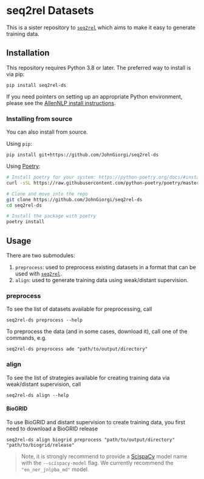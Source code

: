# seq2rel Datasets

This is a sister repository to [`seq2rel`](https://github.com/JohnGiorgi/seq2rel) which aims to make it easy to generate training data.

## Installation

This repository requires Python 3.8 or later. The preferred way to install is via pip:

```
pip install seq2rel-ds
```

If you need pointers on setting up an appropriate Python environment, please see the [AllenNLP install instructions](https://github.com/allenai/allennlp#installing-via-pip).

### Installing from source

You can also install from source. 

Using `pip`:

```
pip install git+https://github.com/JohnGiorgi/seq2rel-ds
```

Using [Poetry](https://python-poetry.org/):

```bash
# Install poetry for your system: https://python-poetry.org/docs/#installation
curl -sSL https://raw.githubusercontent.com/python-poetry/poetry/master/get-poetry.py | python

# Clone and move into the repo
git clone https://github.com/JohnGiorgi/seq2rel-ds
cd seq2rel-ds

# Install the package with poetry
poetry install
```

## Usage

There are two submodules:

1. `preprocess`: used to preprocess existing datasets in a format that can be used with [`seq2rel`](https://github.com/JohnGiorgi/seq2rel).
2. `align`: used to generate training data using weak/distant supervision.

### preprocess

To see the list of datasets available for preprocessing, call

```
seq2rel-ds preprocess --help
```

To preprocess the data (and in some cases, download it), call one of the commands, e.g.

```
seq2rel-ds preprocess ade "path/to/output/directory"
```

### align

To see the list of strategies available for creating training data via weak/distant supervision, call

```
seq2rel-ds align --help
```

#### BioGRID

To use BioGRID and distant supervision to create training data, you first need to download a BioGRID release

```
seq2rel-ds align biogrid preprocess "path/to/output/directory" "path/to/biogrid/release"
```

> Note, it is strongly recommend to provide a [ScispaCy](https://allenai.github.io/scispacy/) model name with the `--scispacy-model` flag. We currently recommend the `"en_ner_jnlpba_md"` model.